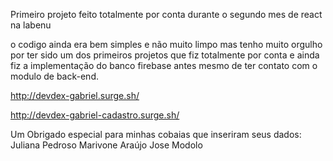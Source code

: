 Primeiro projeto feito totalmente por conta durante o segundo mes de react na labenu

o codigo ainda era bem simples e não muito limpo mas tenho muito orgulho por ter sido um dos primeiros projetos que fiz totalmente por conta e ainda fiz a implementação do banco firebase antes mesmo de ter contato com o modulo de back-end.

http://devdex-gabriel.surge.sh/

http://devdex-gabriel-cadastro.surge.sh/


Um Obrigado especial para minhas cobaias que inseriram seus dados:
Juliana Pedroso
Marivone Araújo
Jose Modolo
